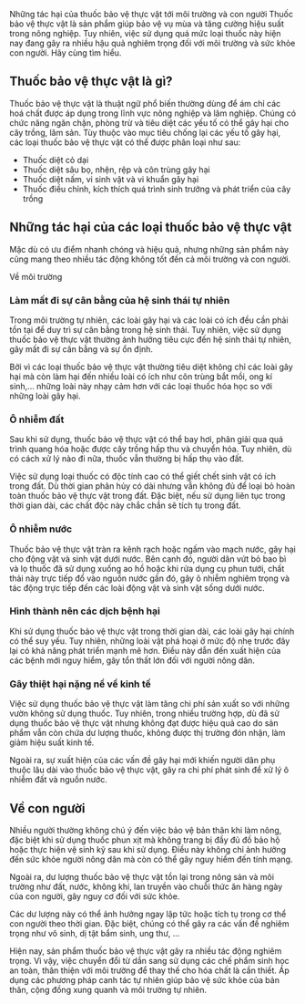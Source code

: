 Những tác hại của thuốc bảo vệ thực vật tới môi trường và con người
Thuốc bảo vệ thực vật là sản phẩm giúp bảo vệ vụ mùa và tăng cường hiệu suất trong nông nghiệp. Tuy nhiên, việc sử dụng quá mức loại thuốc này hiện nay đang gây ra nhiều hậu quả nghiêm trọng đối với môi trường và sức khỏe con người. Hãy cùng tìm hiểu.

## Thuốc bảo vệ thực vật là gì?

Thuốc bảo vệ thực vật là thuật ngữ phổ biến thường dùng để ám chỉ các hoá chất được áp dụng trong lĩnh vực nông nghiệp và lâm nghiệp. Chúng có chức năng ngăn chặn, phòng trừ và tiêu diệt các yếu tố có thể gây hại cho cây trồng, lâm sản. Tùy thuộc vào mục tiêu chống lại các yếu tố gây hại, các loại thuốc bảo vệ thực vật có thể được phân loại như sau:

* Thuốc diệt cỏ dại
* Thuốc diệt sâu bọ, nhện, rệp và côn trùng gây hại
* Thuốc diệt nấm, vi sinh vật và vi khuẩn gây hại
* Thuốc điều chỉnh, kích thích quá trình sinh trưởng và phát triển của cây trồng

## Những tác hại của các loại thuốc bảo vệ thực vật

Mặc dù có ưu điểm nhanh chóng và hiệu quả, nhưng những sản phẩm này cũng mang theo nhiều tác động không tốt đến cả môi trường và con người.

Về môi trường

### Làm mất đi sự cân bằng của hệ sinh thái tự nhiên

Trong môi trường tự nhiên, các loài gây hại và các loài có ích đều cần phải tồn tại để duy trì sự cân bằng trong hệ sinh thái. Tuy nhiên, việc sử dụng thuốc bảo vệ thực vật thường ảnh hưởng tiêu cực đến hệ sinh thái tự nhiên, gây mất đi sự cân bằng và sự ổn định.

Bởi vì các loại thuốc bảo vệ thực vật thường tiêu diệt không chỉ các loài gây hại mà còn làm hại đến nhiều loài có ích như côn trùng bắt mồi, ong kí sinh,... những loài này nhạy cảm hơn với các loại thuốc hóa học so với những loài gây hại.

### Ô nhiễm đất

Sau khi sử dụng, thuốc bảo vệ thực vật có thể bay hơi, phân giải qua quá trình quang hóa hoặc được cây trồng hấp thu và chuyển hóa. Tuy nhiên, dù có cách xử lý nào đi nữa, thuốc vẫn thường bị hấp thụ vào đất.

Việc sử dụng loại thuốc có độc tính cao có thể giết chết sinh vật có ích trong đất. Dù thời gian phân hủy có dài nhưng vẫn không đủ để loại bỏ hoàn toàn thuốc bảo vệ thực vật trong đất. Đặc biệt, nếu sử dụng liên tục trong thời gian dài, các chất độc này chắc chắn sẽ tích tụ trong đất.

### Ô nhiễm nước

Thuốc bảo vệ thực vật tràn ra kênh rạch hoặc ngấm vào mạch nước, gây hại cho động vật và sinh vật dưới nước. Bên cạnh đó, người dân vứt bỏ bao bì và lọ thuốc đã sử dụng xuống ao hồ hoặc khi rửa dụng cụ phun tưới, chất thải này trực tiếp đổ vào nguồn nước gần đó, gây ô nhiễm nghiêm trọng và tác động trực tiếp đến các loài động vật và sinh vật sống dưới nước.

### Hình thành nên các dịch bệnh hại

Khi sử dụng thuốc bảo vệ thực vật trong thời gian dài, các loài gây hại chính có thể suy yếu. Tuy nhiên, những loài vật phá hoại ở mức độ nhẹ trước đây lại có khả năng phát triển mạnh mẽ hơn. Điều này dẫn đến xuất hiện của các bệnh mới nguy hiểm, gây tổn thất lớn đối với người nông dân.

### Gây thiệt hại nặng nề về kinh tế

Việc sử dụng thuốc bảo vệ thực vật làm tăng chi phí sản xuất so với những vườn không sử dụng thuốc. Tuy nhiên, trong nhiều trường hợp, dù đã sử dụng thuốc bảo vệ thực vật nhưng không đạt được hiệu quả cao do sản phẩm vẫn còn chứa dư lượng thuốc, không được thị trường đón nhận, làm giảm hiệu suất kinh tế.

Ngoài ra, sự xuất hiện của các vấn đề gây hại mới khiến người dân phụ thuộc lâu dài vào thuốc bảo vệ thực vật, gây ra chi phí phát sinh để xử lý ô nhiễm đất và nguồn nước.

## Về con người

Nhiều người thường không chú ý đến việc bảo vệ bản thân khi làm nông, đặc biệt khi sử dụng thuốc phun xịt mà không trang bị đầy đủ đồ bảo hộ hoặc thực hiện vệ sinh kỹ sau khi sử dụng. Điều này không chỉ ảnh hưởng đến sức khỏe người nông dân mà còn có thể gây nguy hiểm đến tính mạng.

Ngoài ra, dư lượng thuốc bảo vệ thực vật tồn lại trong nông sản và môi trường như đất, nước, không khí, lan truyền vào chuỗi thức ăn hàng ngày của con người, gây nguy cơ đối với sức khỏe.

Các dư lượng này có thể ảnh hưởng ngay lập tức hoặc tích tụ trong cơ thể con người theo thời gian. Đặc biệt, chúng có thể gây ra các vấn đề nghiêm trọng như vô sinh, dị tật bẩm sinh, ung thư, ...

Hiện nay, sản phẩm thuốc bảo vệ thực vật gây ra nhiều tác động nghiêm trọng. Vì vậy, việc chuyển đổi từ dần sang sử dụng các chế phẩm sinh học an toàn, thân thiện với môi trường để thay thế cho hóa chất là cần thiết. Áp dụng các phương pháp canh tác tự nhiên giúp bảo vệ sức khỏe của bản thân, cộng đồng xung quanh và môi trường tự nhiên.

